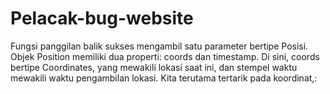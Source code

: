 # Pelacak-bug-website
Fungsi panggilan balik sukses mengambil satu parameter bertipe Posisi. Objek Position memiliki dua properti: coords dan timestamp. Di sini, coords bertipe Coordinates, yang mewakili lokasi saat ini, dan stempel waktu mewakili waktu pengambilan lokasi. Kita terutama tertarik pada koordinat,:
